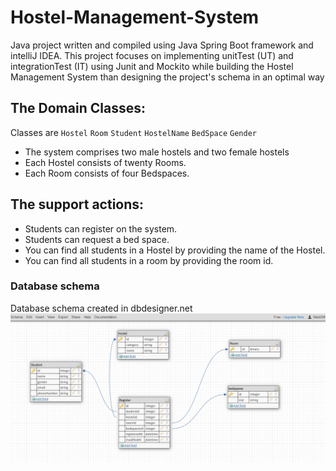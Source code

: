 # Hostel-Management-System
Java project written and compiled using Java Spring Boot framework and intelliJ IDEA.
This project focuses on implementing unitTest (UT) and integrationTest (IT) using Junit and Mockito while building the Hostel Management System than designing the project's schema in an optimal way
## The Domain Classes:
Classes are `Hostel` `Room` `Student` `HostelName` `BedSpace` `Gender`
- The system comprises two male hostels and two female hostels
- Each Hostel consists of twenty Rooms.
- Each Room consists of four Bedspaces.

## The support actions:
- Students can register on the system.
- Students can request a bed space.
- You can find all students in a Hostel by providing the name of the Hostel.
- You can find all students in a room by providing the room id.

### Database schema
Database schema created in dbdesigner.net ![img_1.png](img_1.png)
